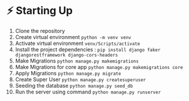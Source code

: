 # ⚡ Starting Up
1. Clone the repository
2. Create virtual environment `python -m venv venv`
3. Activate virtual environment `venv/Scripts/activate`
4. Install the project dependencies : `pip install django faker djangorestframework django-cors-headers`
5. Make Migrations `python manage.py makemigrations`
6. Make Migrations for core app  `python manage.py makemigrations core`
7. Apply Migrations `python manage.py migrate`
8. Create Super User `python manage.py createsuperuser`
9. Seeding the database `python manage.py seed_db`
10. Run the server using command `python manage.py runserver`
